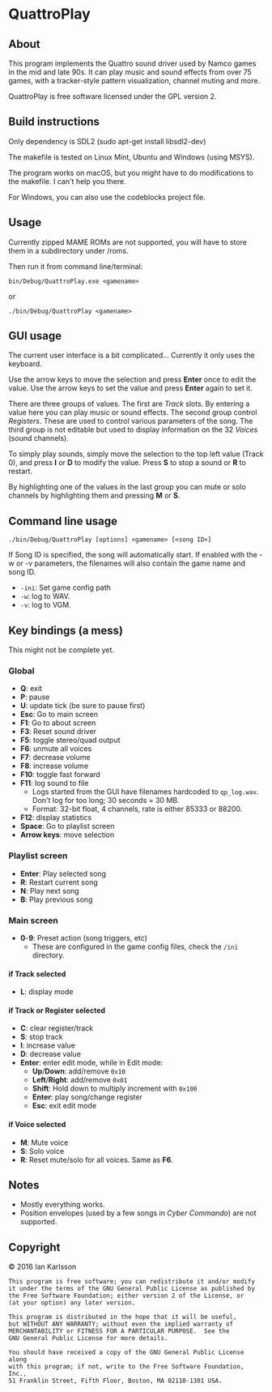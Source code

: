 # QuattroPlay

## About

This program implements the Quattro sound driver used by Namco games in the mid and late 90s. It can play music and sound effects from over 75 games, with a tracker-style pattern visualization, channel muting and more.

QuattroPlay is free software licensed under the GPL version 2.

## Build instructions

Only dependency is SDL2 (sudo apt-get install libsdl2-dev)

The makefile is tested on Linux Mint, Ubuntu and Windows (using MSYS).

The program works on macOS, but you might have to do modifications to the makefile. I can't help you there.
 
For Windows, you can also use the codeblocks project file.

## Usage

Currently zipped MAME ROMs are not supported, you will have to store them in a subdirectory under /roms.

Then run it from command line/terminal:

	bin/Debug/QuattroPlay.exe <gamename>
or

	./bin/Debug/QuattroPlay <gamename>
 
## GUI usage

The current user interface is a bit complicated... Currently it only uses the keyboard.

Use the arrow keys to move the selection and press __Enter__ once to edit the value. Use the arrow keys to set the value and press __Enter__ again to set it.

There are three groups of values. The first are _Track_ slots. By entering a value here you can play music or sound effects. The second group control _Registers_. These are used to control various parameters of the song. The third group is not editable but used to display information on the 32 _Voices_ (sound channels).

To simply play sounds, simply move the selection to the top left value (Track 0), and press __I__ or __D__ to modify the value. Press __S__ to stop a sound or __R__ to restart.

By highlighting one of the values in the last group you can mute or solo channels by highlighting them and pressing __M__ or __S__.

## Command line usage

	./bin/Debug/QuattroPlay [options] <gamename> [<song ID>]

If Song ID is specified, the song will automatically start. If enabled with
the -w or -v parameters, the filenames will also contain the game name and
song ID.
 
*	`-ini`: Set game config path
*	`-w`: log to WAV.
*	`-v`: log to VGM.
 
## Key bindings (a mess)

This might not be complete yet.
 
###	Global

*	__Q__: exit
*	__P__: pause
*	__U__: update tick (be sure to pause first)
*	__Esc__: Go to main screen
*	__F1__: Go to about screen
*	__F3__: Reset sound driver
*	__F5__: toggle stereo/quad output
*	__F6__: unmute all voices
*	__F7__: decrease volume
*	__F8__: increase volume
*	__F10__: toggle fast forward
*	__F11__: log sound to file
	*	Logs started from the GUI have filenames hardcoded to `qp_log.wav`. Don't log for too long; 30 seconds = 30 MB.
	*	Format: 32-bit float, 4 channels, rate is either 85333 or 88200.
*	__F12__: display statistics
*	__Space__: Go to playlist screen
*	__Arrow keys__: move selection

### Playlist screen

*	__Enter__: Play selected song
*	__R__: Restart current song
*	__N__: Play next song
*	__B__: Play previous song

### Main screen

*	__0__-__9__: Preset action (song triggers, etc)
	*	These are configured in the game config files, check the `/ini` directory.
	
#### if Track selected

*	__L__: display mode

#### if Track or Register selected

*	__C__: clear register/track
*	__S__: stop track
*	__I__: increase value
*	__D__: decrease value
*	__Enter__: enter edit mode, while in Edit mode:
	*	__Up__/__Down__: add/remove `0x10`
	*	__Left__/__Right__: add/remove `0x01`
	*	__Shift__: Hold down to multiply increment with `0x100`
	*	__Enter__: play song/change register
	*	__Esc__: exit edit mode

#### if Voice selected

*	__M__: Mute voice
*	__S__: Solo voice
*	__R__: Reset mute/solo for all voices. Same as __F6__.

## Notes

*	Mostly everything works.
*	Position envelopes (used by a few songs in _Cyber Commando_) are not supported.

## Copyright

&copy; 2016 Ian Karlsson

    This program is free software; you can redistribute it and/or modify
    it under the terms of the GNU General Public License as published by
    the Free Software Foundation; either version 2 of the License, or
    (at your option) any later version.

    This program is distributed in the hope that it will be useful,
    but WITHOUT ANY WARRANTY; without even the implied warranty of
    MERCHANTABILITY or FITNESS FOR A PARTICULAR PURPOSE.  See the
    GNU General Public License for more details.

    You should have received a copy of the GNU General Public License along
    with this program; if not, write to the Free Software Foundation, Inc.,
    51 Franklin Street, Fifth Floor, Boston, MA 02110-1301 USA.

